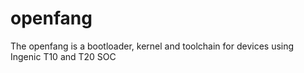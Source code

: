 # openfang
The openfang is a bootloader, kernel and toolchain for devices using Ingenic T10 and T20 SOC
